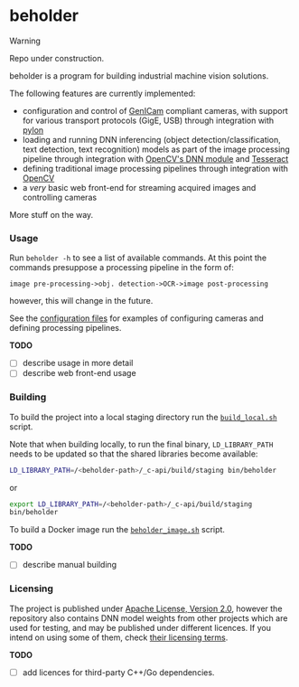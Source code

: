 # beholder

> [!Warning]
> Repo under construction.

beholder is a program for building industrial machine vision solutions.

The following features are currently implemented:
- configuration and control of [GenICam][genicam] compliant cameras, with
  support for various transport protocols (GigE, USB) through integration
  with [pylon][pylon]
- loading and running DNN inferencing (object detection/classification,
  text detection, text recognition) models as part of the image processing
  pipeline through integration with [OpenCV's DNN module][opencv-dnn] and
  [Tesseract][tesseract]
- defining traditional image processing pipelines through integration
  with [OpenCV][opencv]
- a _very_ basic web front-end for streaming acquired images and controlling
  cameras

More stuff on the way.

### Usage

Run `beholder -h` to see a list of available commands. At this point the
commands presuppose a processing pipeline in the form of:

    image pre-processing->obj. detection->OCR->image post-processing

however, this will change in the future.

See the [configuration files](cmd/testdata) for examples of configuring cameras
and defining processing pipelines.

**TODO**
- [ ] describe usage in more detail
- [ ] describe web front-end usage

### Building

To build the project into a local staging directory run the
[`build_local.sh`](scripts/build_local.sh) script.

Note that when building locally, to run the final binary, `LD_LIBRARY_PATH` needs
to be updated so that the shared libraries become available:

```sh
LD_LIBRARY_PATH=/<beholder-path>/_c-api/build/staging bin/beholder
```
or

```sh
export LD_LIBRARY_PATH=/<beholder-path>/_c-api/build/staging
bin/beholder
```

To build a Docker image run the [`beholder_image.sh`](scripts/beholder_image.sh)
script.

**TODO**
- [ ] describe manual building

### Licensing

The project is published under [Apache License, Version 2.0](https://www.apache.org/licenses/LICENSE-2.0),
however the repository also contains DNN model weights from other projects
which are used for testing, and may be published under different licences.
If you intend on using some of them, check [their licensing terms](test/assets/models/licenses).

**TODO**
- [ ] add licences for third-party C++/Go dependencies.


[genicam]: https://www.emva.org/standards-technology/genicam/
[pylon]: https://www.baslerweb.com/en/software/pylon/
[tesseract]: https://tesseract-ocr.github.io/
[opencv]: https://opencv.org
[opencv-dnn]: https://docs.opencv.org/4.10.0/d2/d58/tutorial_table_of_content_dnn.html

